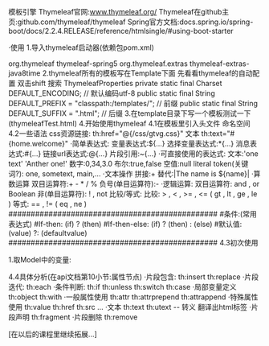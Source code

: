 模板引擎
Thymeleaf官网:www.thymeleaf.org/
Thymeleaf在github主页:github.com/thymeleaf/thymeleaf
Spring官方文档:docs.spring.io/spring-boot/docs/2.2.4.RELEASE/reference/htmlsingle/#using-boot-starter

·使用
1.导入thymeleaf启动器(依赖包pom.xml)
<!-- thymeleaf启动器依赖 -->
<dependency>
    <groupId>org.thymeleaf</groupId>
    <artifactId>thymeleaf-spring5</artifactId>
</dependency>
<dependency>
    <groupId>org.thymeleaf.extras</groupId>
    <artifactId>thymeleaf-extras-java8time</artifactId>
</dependency>
2.thymeleaf所有的模板写在Template下面
先看看thymeleaf的自动配置 双击shift 搜索 ThymeleafProperties
private static final Charset DEFAULT_ENCODING;  // 默认编码utf-8
public static final String DEFAULT_PREFIX = "classpath:/templates/"; // 前缀
public static final String DEFAULT_SUFFIX = ".html"; // 后缀
3.在template目录下写一个模板测试一下(thymeleafTest.html)
4.开始使用thymeleaf
4.1在模板里引入头文件 命名空间
<html  xmlns:th="http://www.thymeleaf.org" lang="en">
</html>
4.2一些语法
css资源链接: th:href="@{/css/gtvg.css}"
文本  th:text="#{home.welcome}"
·简单表达式:
 变量表达式:${...}
 选择变量表达式:*{...}
 消息表达式:#{...}
 链接url表达式:@{...}
 片段引用:~{...}
·可直接使用的表达式:
 文本:'one text' 'Anther one!'
 数字:0,34,3.0
 布尔:true,false
 空值:null
 literal token(关键词?): one, sometext, main,...
·文本操作
 拼接:+
 替代:|The name is ${name}|
·算数运算
 双目运算符:+ - * / %
 负号(单目运算符):-
·逻辑运算:
 双目运算符: and , or Boolean 
 非(单目运算符): ! , not
 比较/等式:
     比较: > , < , >= , <= ( gt , lt , ge , le ) 
     等式: == , != ( eq , ne )
###############################################
#条件:(常用表达式)
#If-then: (if) ? (then) 
#If-then-else: (if) ? (then) : (else) 
#默认值: (value) ?: (defaultvalue)
###############################################
4.3初次使用
<p>1.取Model中的变量:<span th:text="${msg}"/></p>
4.4具体分析(在api文档第10小节:属性节点)
·片段包含:   th:insert
            th:replace
·片段迭代:   th:each
·条件判断:   th:if
            th:unless
            th:switch
            th:case
·局部变量定义 th:object
             th:with
·一般属性使用 th:attr
             th:attrprepend
             th:attrappend
·特殊属性使用 th:value
             th:href
             th:src
             ...
·文本        th:text
             th:utext -- 转义 翻译出html标签
·片段声明    th:fragment
·片段删除    th:remove

[在以后的课程里继续拓展...]


